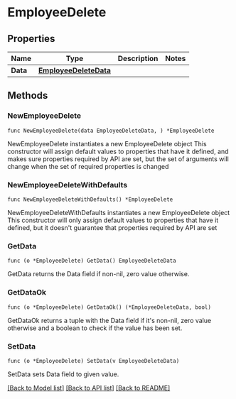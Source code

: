 # EmployeeDelete

## Properties

Name | Type | Description | Notes
------------ | ------------- | ------------- | -------------
**Data** | [**EmployeeDeleteData**](EmployeeDeleteData.md) |  | 

## Methods

### NewEmployeeDelete

`func NewEmployeeDelete(data EmployeeDeleteData, ) *EmployeeDelete`

NewEmployeeDelete instantiates a new EmployeeDelete object
This constructor will assign default values to properties that have it defined,
and makes sure properties required by API are set, but the set of arguments
will change when the set of required properties is changed

### NewEmployeeDeleteWithDefaults

`func NewEmployeeDeleteWithDefaults() *EmployeeDelete`

NewEmployeeDeleteWithDefaults instantiates a new EmployeeDelete object
This constructor will only assign default values to properties that have it defined,
but it doesn't guarantee that properties required by API are set

### GetData

`func (o *EmployeeDelete) GetData() EmployeeDeleteData`

GetData returns the Data field if non-nil, zero value otherwise.

### GetDataOk

`func (o *EmployeeDelete) GetDataOk() (*EmployeeDeleteData, bool)`

GetDataOk returns a tuple with the Data field if it's non-nil, zero value otherwise
and a boolean to check if the value has been set.

### SetData

`func (o *EmployeeDelete) SetData(v EmployeeDeleteData)`

SetData sets Data field to given value.



[[Back to Model list]](../README.md#documentation-for-models) [[Back to API list]](../README.md#documentation-for-api-endpoints) [[Back to README]](../README.md)


